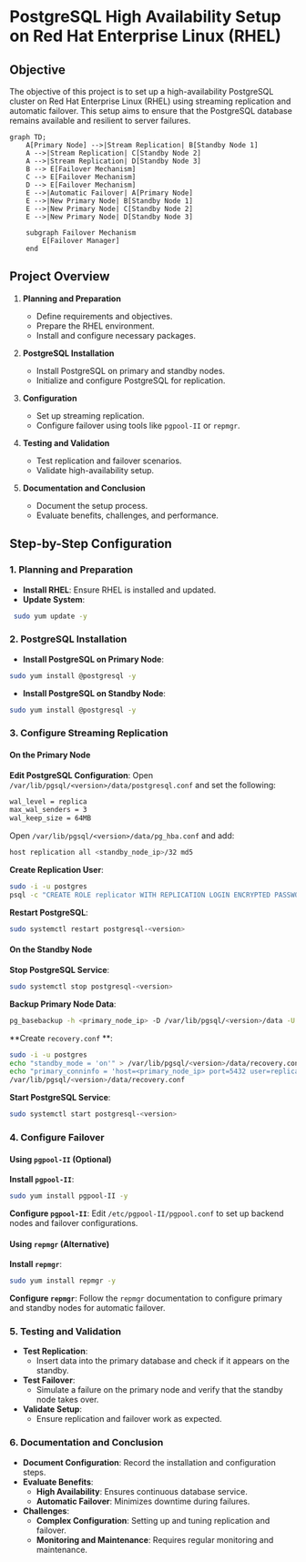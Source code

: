 
# PostgreSQL High Availability Setup on Red Hat Enterprise Linux (RHEL)

## Objective

The objective of this project is to set up a high-availability PostgreSQL cluster on Red Hat Enterprise 
Linux (RHEL) using streaming replication and automatic failover. This setup aims to ensure that the 
PostgreSQL database remains available and resilient to server failures.

```mermaid
graph TD;
    A[Primary Node] -->|Stream Replication| B[Standby Node 1]
    A -->|Stream Replication| C[Standby Node 2]
    A -->|Stream Replication| D[Standby Node 3]
    B --> E[Failover Mechanism]
    C --> E[Failover Mechanism]
    D --> E[Failover Mechanism]
    E -->|Automatic Failover| A[Primary Node]
    E -->|New Primary Node| B[Standby Node 1]
    E -->|New Primary Node| C[Standby Node 2]
    E -->|New Primary Node| D[Standby Node 3]

    subgraph Failover Mechanism
        E[Failover Manager]
    end

```

## Project Overview

1. **Planning and Preparation**
   - Define requirements and objectives.
   - Prepare the RHEL environment.
   - Install and configure necessary packages.

2. **PostgreSQL Installation**
   - Install PostgreSQL on primary and standby nodes.
   - Initialize and configure PostgreSQL for replication.

3. **Configuration**
   - Set up streaming replication.
   - Configure failover using tools like `pgpool-II` or `repmgr`.

4. **Testing and Validation**
   - Test replication and failover scenarios.
   - Validate high-availability setup.

5. **Documentation and Conclusion**
   - Document the setup process.
   - Evaluate benefits, challenges, and performance.

## Step-by-Step Configuration

### 1. Planning and Preparation
- **Install RHEL**: Ensure RHEL is installed and updated.
- **Update System**:
 ```bash
  sudo yum update -y
```

### 2. PostgreSQL Installation

-   **Install PostgreSQL on Primary Node**:
```bash
sudo yum install @postgresql -y
```

- **Install PostgreSQL on Standby Node**:
```bash
sudo yum install @postgresql -y
```

### 3. Configure Streaming Replication

#### On the Primary Node

**Edit PostgreSQL Configuration**:
Open `/var/lib/pgsql/<version>/data/postgresql.conf` and set the following:

```bash
wal_level = replica
max_wal_senders = 3
wal_keep_size = 64MB
```
Open `/var/lib/pgsql/<version>/data/pg_hba.conf` and add:

```bash
host replication all <standby_node_ip>/32 md5
```

**Create Replication User**:

```bash
sudo -i -u postgres
psql -c "CREATE ROLE replicator WITH REPLICATION LOGIN ENCRYPTED PASSWORD 'password';"
```
**Restart PostgreSQL**:

```bash
sudo systemctl restart postgresql-<version>
```

#### On the Standby Node

**Stop PostgreSQL Service**:
```bash
sudo systemctl stop postgresql-<version>
```
**Backup Primary Node Data**:

```bash
pg_basebackup -h <primary_node_ip> -D /var/lib/pgsql/<version>/data -U replicator -P --wal-method=stream
```
**Create `recovery.conf` **:
```bash
sudo -i -u postgres
echo "standby_mode = 'on'" > /var/lib/pgsql/<version>/data/recovery.conf
echo "primary_conninfo = 'host=<primary_node_ip> port=5432 user=replicator password=password'" >> 
/var/lib/pgsql/<version>/data/recovery.conf
```

**Start PostgreSQL Service**:

```bash
sudo systemctl start postgresql-<version>
```

### 4. Configure Failover

#### Using `pgpool-II` (Optional)

**Install `pgpool-II`**:

```bash
sudo yum install pgpool-II -y
```

**Configure `pgpool-II`**: Edit `/etc/pgpool-II/pgpool.conf` to set up backend nodes and failover 
configurations.

#### Using `repmgr` (Alternative)
**Install `repmgr`**:

```bash
sudo yum install repmgr -y
```

**Configure `repmgr`**: Follow the `repmgr` documentation to configure primary and standby nodes for 
automatic failover.


### 5. Testing and Validation

-   **Test Replication**:
    -   Insert data into the primary database and check if it appears on the standby.
-   **Test Failover**:
    -   Simulate a failure on the primary node and verify that the standby node takes over.
-   **Validate Setup**:
    -   Ensure replication and failover work as expected.

### 6. Documentation and Conclusion

-   **Document Configuration**: Record the installation and configuration steps.
-   **Evaluate Benefits**:
    -   **High Availability**: Ensures continuous database service.
    -   **Automatic Failover**: Minimizes downtime during failures.
-   **Challenges**:
    -   **Complex Configuration**: Setting up and tuning replication and failover.
    -   **Monitoring and Maintenance**: Requires regular monitoring and maintenance.



